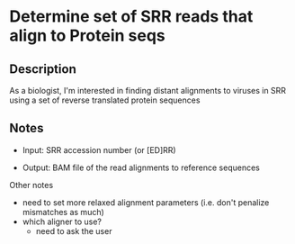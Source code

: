 # Determine set of SRR reads that align to Protein seqs

## Description

As a biologist, I'm interested in finding distant alignments to viruses in SRR using a set of reverse translated protein sequences

## Notes

- Input: SRR accession number (or [ED]RR)

- Output: BAM file of the read alignments to reference sequences

Other notes

- need to set more relaxed alignment parameters (i.e. don't penalize mismatches as much)
- which aligner to use?
	- need to ask the user
